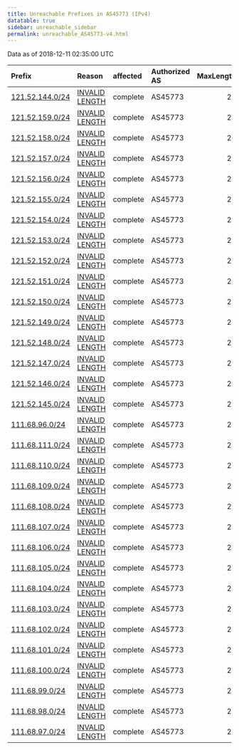 ```yaml
---
title: Unreachable Prefixes in AS45773 (IPv4)
datatable: true
sidebar: unreachable_sidebar
permalink: unreachable_AS45773-v4.html
---
```


Data as of 2018-12-11 02:35:00 UTC


<div class="datatable-begin"></div>

| Prefix                                                   | Reason                                                                                                    | affected   | Authorized AS   |   MaxLength | Anchor                                       |   unreachable /24s |
|:---------------------------------------------------------|:----------------------------------------------------------------------------------------------------------|:-----------|:----------------|------------:|:---------------------------------------------|-------------------:|
| [121.52.144.0/24](https://stat.ripe.net/121.52.144.0/24) | [INVALID LENGTH](https://rpki-validator.ripe.net/announcement-preview?asn=AS45773&prefix=121.52.144.0/24) | complete   | AS45773         |          20 | [APNIC](unreachable_APNIC_RPKI_Root-v4.html) |                  1 |
| [121.52.159.0/24](https://stat.ripe.net/121.52.159.0/24) | [INVALID LENGTH](https://rpki-validator.ripe.net/announcement-preview?asn=AS45773&prefix=121.52.159.0/24) | complete   | AS45773         |          20 | [APNIC](unreachable_APNIC_RPKI_Root-v4.html) |                  1 |
| [121.52.158.0/24](https://stat.ripe.net/121.52.158.0/24) | [INVALID LENGTH](https://rpki-validator.ripe.net/announcement-preview?asn=AS45773&prefix=121.52.158.0/24) | complete   | AS45773         |          20 | [APNIC](unreachable_APNIC_RPKI_Root-v4.html) |                  1 |
| [121.52.157.0/24](https://stat.ripe.net/121.52.157.0/24) | [INVALID LENGTH](https://rpki-validator.ripe.net/announcement-preview?asn=AS45773&prefix=121.52.157.0/24) | complete   | AS45773         |          20 | [APNIC](unreachable_APNIC_RPKI_Root-v4.html) |                  1 |
| [121.52.156.0/24](https://stat.ripe.net/121.52.156.0/24) | [INVALID LENGTH](https://rpki-validator.ripe.net/announcement-preview?asn=AS45773&prefix=121.52.156.0/24) | complete   | AS45773         |          20 | [APNIC](unreachable_APNIC_RPKI_Root-v4.html) |                  1 |
| [121.52.155.0/24](https://stat.ripe.net/121.52.155.0/24) | [INVALID LENGTH](https://rpki-validator.ripe.net/announcement-preview?asn=AS45773&prefix=121.52.155.0/24) | complete   | AS45773         |          20 | [APNIC](unreachable_APNIC_RPKI_Root-v4.html) |                  1 |
| [121.52.154.0/24](https://stat.ripe.net/121.52.154.0/24) | [INVALID LENGTH](https://rpki-validator.ripe.net/announcement-preview?asn=AS45773&prefix=121.52.154.0/24) | complete   | AS45773         |          20 | [APNIC](unreachable_APNIC_RPKI_Root-v4.html) |                  1 |
| [121.52.153.0/24](https://stat.ripe.net/121.52.153.0/24) | [INVALID LENGTH](https://rpki-validator.ripe.net/announcement-preview?asn=AS45773&prefix=121.52.153.0/24) | complete   | AS45773         |          20 | [APNIC](unreachable_APNIC_RPKI_Root-v4.html) |                  1 |
| [121.52.152.0/24](https://stat.ripe.net/121.52.152.0/24) | [INVALID LENGTH](https://rpki-validator.ripe.net/announcement-preview?asn=AS45773&prefix=121.52.152.0/24) | complete   | AS45773         |          20 | [APNIC](unreachable_APNIC_RPKI_Root-v4.html) |                  1 |
| [121.52.151.0/24](https://stat.ripe.net/121.52.151.0/24) | [INVALID LENGTH](https://rpki-validator.ripe.net/announcement-preview?asn=AS45773&prefix=121.52.151.0/24) | complete   | AS45773         |          20 | [APNIC](unreachable_APNIC_RPKI_Root-v4.html) |                  1 |
| [121.52.150.0/24](https://stat.ripe.net/121.52.150.0/24) | [INVALID LENGTH](https://rpki-validator.ripe.net/announcement-preview?asn=AS45773&prefix=121.52.150.0/24) | complete   | AS45773         |          20 | [APNIC](unreachable_APNIC_RPKI_Root-v4.html) |                  1 |
| [121.52.149.0/24](https://stat.ripe.net/121.52.149.0/24) | [INVALID LENGTH](https://rpki-validator.ripe.net/announcement-preview?asn=AS45773&prefix=121.52.149.0/24) | complete   | AS45773         |          20 | [APNIC](unreachable_APNIC_RPKI_Root-v4.html) |                  1 |
| [121.52.148.0/24](https://stat.ripe.net/121.52.148.0/24) | [INVALID LENGTH](https://rpki-validator.ripe.net/announcement-preview?asn=AS45773&prefix=121.52.148.0/24) | complete   | AS45773         |          20 | [APNIC](unreachable_APNIC_RPKI_Root-v4.html) |                  1 |
| [121.52.147.0/24](https://stat.ripe.net/121.52.147.0/24) | [INVALID LENGTH](https://rpki-validator.ripe.net/announcement-preview?asn=AS45773&prefix=121.52.147.0/24) | complete   | AS45773         |          20 | [APNIC](unreachable_APNIC_RPKI_Root-v4.html) |                  1 |
| [121.52.146.0/24](https://stat.ripe.net/121.52.146.0/24) | [INVALID LENGTH](https://rpki-validator.ripe.net/announcement-preview?asn=AS45773&prefix=121.52.146.0/24) | complete   | AS45773         |          20 | [APNIC](unreachable_APNIC_RPKI_Root-v4.html) |                  1 |
| [121.52.145.0/24](https://stat.ripe.net/121.52.145.0/24) | [INVALID LENGTH](https://rpki-validator.ripe.net/announcement-preview?asn=AS45773&prefix=121.52.145.0/24) | complete   | AS45773         |          20 | [APNIC](unreachable_APNIC_RPKI_Root-v4.html) |                  1 |
| [111.68.96.0/24](https://stat.ripe.net/111.68.96.0/24)   | [INVALID LENGTH](https://rpki-validator.ripe.net/announcement-preview?asn=AS45773&prefix=111.68.96.0/24)  | complete   | AS45773         |          20 | [APNIC](unreachable_APNIC_RPKI_Root-v4.html) |                  1 |
| [111.68.111.0/24](https://stat.ripe.net/111.68.111.0/24) | [INVALID LENGTH](https://rpki-validator.ripe.net/announcement-preview?asn=AS45773&prefix=111.68.111.0/24) | complete   | AS45773         |          20 | [APNIC](unreachable_APNIC_RPKI_Root-v4.html) |                  1 |
| [111.68.110.0/24](https://stat.ripe.net/111.68.110.0/24) | [INVALID LENGTH](https://rpki-validator.ripe.net/announcement-preview?asn=AS45773&prefix=111.68.110.0/24) | complete   | AS45773         |          20 | [APNIC](unreachable_APNIC_RPKI_Root-v4.html) |                  1 |
| [111.68.109.0/24](https://stat.ripe.net/111.68.109.0/24) | [INVALID LENGTH](https://rpki-validator.ripe.net/announcement-preview?asn=AS45773&prefix=111.68.109.0/24) | complete   | AS45773         |          20 | [APNIC](unreachable_APNIC_RPKI_Root-v4.html) |                  1 |
| [111.68.108.0/24](https://stat.ripe.net/111.68.108.0/24) | [INVALID LENGTH](https://rpki-validator.ripe.net/announcement-preview?asn=AS45773&prefix=111.68.108.0/24) | complete   | AS45773         |          20 | [APNIC](unreachable_APNIC_RPKI_Root-v4.html) |                  1 |
| [111.68.107.0/24](https://stat.ripe.net/111.68.107.0/24) | [INVALID LENGTH](https://rpki-validator.ripe.net/announcement-preview?asn=AS45773&prefix=111.68.107.0/24) | complete   | AS45773         |          20 | [APNIC](unreachable_APNIC_RPKI_Root-v4.html) |                  1 |
| [111.68.106.0/24](https://stat.ripe.net/111.68.106.0/24) | [INVALID LENGTH](https://rpki-validator.ripe.net/announcement-preview?asn=AS45773&prefix=111.68.106.0/24) | complete   | AS45773         |          20 | [APNIC](unreachable_APNIC_RPKI_Root-v4.html) |                  1 |
| [111.68.105.0/24](https://stat.ripe.net/111.68.105.0/24) | [INVALID LENGTH](https://rpki-validator.ripe.net/announcement-preview?asn=AS45773&prefix=111.68.105.0/24) | complete   | AS45773         |          20 | [APNIC](unreachable_APNIC_RPKI_Root-v4.html) |                  1 |
| [111.68.104.0/24](https://stat.ripe.net/111.68.104.0/24) | [INVALID LENGTH](https://rpki-validator.ripe.net/announcement-preview?asn=AS45773&prefix=111.68.104.0/24) | complete   | AS45773         |          20 | [APNIC](unreachable_APNIC_RPKI_Root-v4.html) |                  1 |
| [111.68.103.0/24](https://stat.ripe.net/111.68.103.0/24) | [INVALID LENGTH](https://rpki-validator.ripe.net/announcement-preview?asn=AS45773&prefix=111.68.103.0/24) | complete   | AS45773         |          20 | [APNIC](unreachable_APNIC_RPKI_Root-v4.html) |                  1 |
| [111.68.102.0/24](https://stat.ripe.net/111.68.102.0/24) | [INVALID LENGTH](https://rpki-validator.ripe.net/announcement-preview?asn=AS45773&prefix=111.68.102.0/24) | complete   | AS45773         |          20 | [APNIC](unreachable_APNIC_RPKI_Root-v4.html) |                  1 |
| [111.68.101.0/24](https://stat.ripe.net/111.68.101.0/24) | [INVALID LENGTH](https://rpki-validator.ripe.net/announcement-preview?asn=AS45773&prefix=111.68.101.0/24) | complete   | AS45773         |          20 | [APNIC](unreachable_APNIC_RPKI_Root-v4.html) |                  1 |
| [111.68.100.0/24](https://stat.ripe.net/111.68.100.0/24) | [INVALID LENGTH](https://rpki-validator.ripe.net/announcement-preview?asn=AS45773&prefix=111.68.100.0/24) | complete   | AS45773         |          20 | [APNIC](unreachable_APNIC_RPKI_Root-v4.html) |                  1 |
| [111.68.99.0/24](https://stat.ripe.net/111.68.99.0/24)   | [INVALID LENGTH](https://rpki-validator.ripe.net/announcement-preview?asn=AS45773&prefix=111.68.99.0/24)  | complete   | AS45773         |          20 | [APNIC](unreachable_APNIC_RPKI_Root-v4.html) |                  1 |
| [111.68.98.0/24](https://stat.ripe.net/111.68.98.0/24)   | [INVALID LENGTH](https://rpki-validator.ripe.net/announcement-preview?asn=AS45773&prefix=111.68.98.0/24)  | complete   | AS45773         |          20 | [APNIC](unreachable_APNIC_RPKI_Root-v4.html) |                  1 |
| [111.68.97.0/24](https://stat.ripe.net/111.68.97.0/24)   | [INVALID LENGTH](https://rpki-validator.ripe.net/announcement-preview?asn=AS45773&prefix=111.68.97.0/24)  | complete   | AS45773         |          20 | [APNIC](unreachable_APNIC_RPKI_Root-v4.html) |                  1 |

<div class="datatable-end"></div>